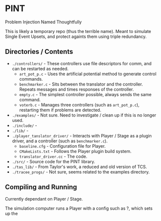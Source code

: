 PINT
====

Problem Injection Named Thoughtfully

This is likely a temporary repo (thus the terrible name). Meant to simulate Single Event Upsets, and protect againts them using triple redundancy.

## Directories / Contents
* `./controllers/` - These controllers use file descriptors for comm, and can be restarted as needed.
  * `art_pot_p.c` - Uses the artificial potential method to generate control commands.
  * `benchmarker.c` - Sits between the translator and the controller. Repeats messages and times responses of the controller.
  * `empty.c` - The simplest controller possible, always sends the same command.
  * `voterb.c` - Manages three controllers (such as `art_pot_p.c`), restarting them if problems are detected.
* `./examples/` - Not sure. Need to investigate / clean up if this is no longer used.
* `./include/` -
* `./lib/` -
* `./player_tanslator_driver/` - Interacts with Player / Stage as a plugin driver, and a controller (such as `benchmarker.c`).
  * `baseline.cfg` - Configuration file for Player.
  * `CMakeLists.txt` - Follows the Player plugin build system.
  * `translator_driver.cc` - The code.
* `./src/` - Source code for the PINT library.
* `./tas_lib/` - From Taylor's work, a reduced and old version of TCS.
* `./tracee_progs/` - Not sure, seems related to the examples directory.

## Compiling and Running

Currently dependant on Player / Stage. 

The simulation computer runs a Player with a config such as ?, which sets up the 

